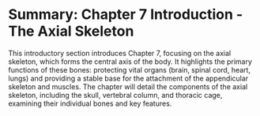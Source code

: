 # Summary: Chapter 7 Introduction - The Axial Skeleton

This introductory section introduces Chapter 7, focusing on the axial skeleton, which forms the central axis of the body. It highlights the primary functions of these bones: protecting vital organs (brain, spinal cord, heart, lungs) and providing a stable base for the attachment of the appendicular skeleton and muscles. The chapter will detail the components of the axial skeleton, including the skull, vertebral column, and thoracic cage, examining their individual bones and key features.
